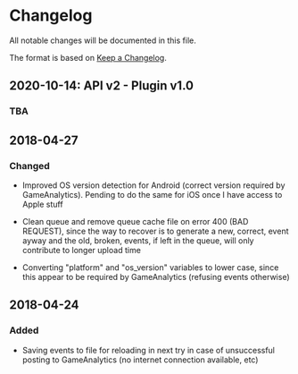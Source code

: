 # Changelog

All notable changes will be documented in this file.

The format is based on [Keep a Changelog](http://keepachangelog.com/en/1.0.0/).

## 2020-10-14: API v2 - Plugin v1.0

### TBA

## 2018-04-27

### Changed

- Improved OS version detection for Android (correct version required by GameAnalytics). Pending to do the same for iOS once I have access to Apple stuff

- Clean queue and remove queue cache file on error 400 (BAD REQUEST), since the way to recover is to generate a new, correct, event ayway and the old, broken, events, if left in the queue, will only contribute to longer upload time

- Converting "platform" and "os_version" variables to lower case, since this appear to be required by GameAnalytics (refusing events otherwise)


## 2018-04-24

### Added

- Saving events to file for reloading in next try in case of unsuccessful posting to GameAnalytics (no internet connection available, etc)
